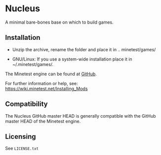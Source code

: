# Nucleus

A minimal bare-bones base on which to build games.  

## Installation

- Unzip the archive, rename the folder and
place it in .. minetest/games/

- GNU/Linux: If you use a system-wide installation place
    it in ~/.minetest/games/.

The Minetest engine can be found at [GitHub](https://github.com/minetest/minetest).

For further information or help, see:  
https://wiki.minetest.net/Installing_Mods

## Compatibility

The Nucleus GitHub master HEAD is generally compatible with the GitHub
master HEAD of the Minetest engine.  

## Licensing

See `LICENSE.txt`
